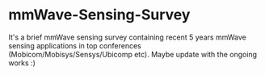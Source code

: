 # mmWave-Sensing-Survey
It's a brief mmWave sensing survey containing recent 5 years mmWave sensing applications in top conferences  (Mobicom/Mobisys/Sensys/Ubicomp etc).
Maybe update with the ongoing works :)
